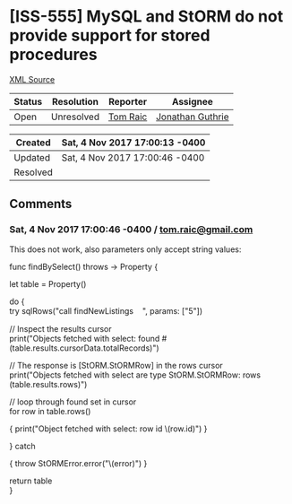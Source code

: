 # [ISS-555] MySQL and StORM do not provide support for stored procedures

[XML Source](./xml/ISS-555.xml)
<p></p>





Status|Resolution|Reporter|Assignee
------|----------|--------|--------
Open|Unresolved|[Tom Raic](tom.raic@gmail.com)|[Jonathan Guthrie]($jono)





Created|Sat, 4 Nov 2017 17:00:13 -0400
-------|--------------
Updated|Sat, 4 Nov 2017 17:00:46 -0400
Resolved|


## Comments




### Sat, 4 Nov 2017 17:00:46 -0400 / tom.raic@gmail.com 

<p><p>This does not work, also parameters only accept string values:</p>

<p>func findBySelect() throws -&gt; Property {</p>

<p>        let table = Property()</p>

<p>        do {<br/>
            try sqlRows("call findNewListings<img class="emoticon" src="http://jira.perfect.org:8080/images/icons/emoticons/help_16.png" height="16" width="16" align="absmiddle" alt="" border="0"/>", params: <span class="error">&#91;&quot;5&quot;&#93;</span>)</p>

<p>            // Inspect the results cursor<br/>
            print("Objects fetched with select: found # &#40;table.results.cursorData.totalRecords)")</p>

<p>            // The response is <span class="error">&#91;StORM.StORMRow&#93;</span> in the rows cursor<br/>
            print("Objects fetched with select are type StORM.StORMRow: rows &#40;table.results.rows)")</p>

<p>            // loop through found set in cursor<br/>
            for row in table.rows() </p>
{
                print("Object fetched with select: row id \(row.id)")
            }
<p>        } catch </p>
{
            throw StORMError.error("\(error)")
        }

<p>        return table<br/>
    }</p></p>


